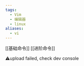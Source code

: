 ```yaml
---
tags:
  - Vim
  - 编辑器
  - linux
aliases:
  - vi
---
```

[[基础命令]]
[[进阶命令]]


⚠️upload failed, check dev console



